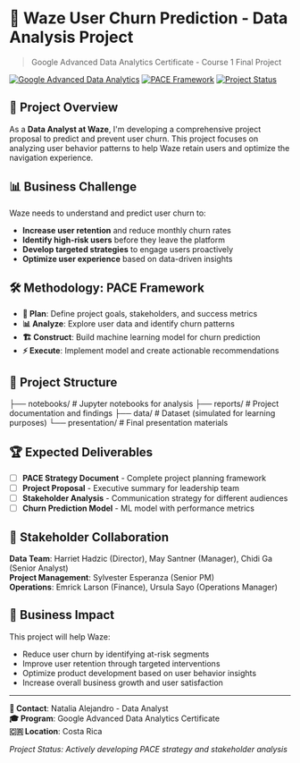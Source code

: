 # 🚗 Waze User Churn Prediction - Data Analysis Project
> Google Advanced Data Analytics Certificate - Course 1 Final Project

[![Google Advanced Data Analytics](https://img.shields.io/badge/Google-Advanced%20Data%20Analytics-4285F4)]()
[![PACE Framework](https://img.shields.io/badge/Methodology-PACE%20Framework-FF6B6B)]()
[![Project Status](https://img.shields.io/badge/Status-In%20Progress-yellow)]()

## 🎯 Project Overview
As a **Data Analyst at Waze**, I'm developing a comprehensive project proposal to predict and prevent user churn. This project focuses on analyzing user behavior patterns to help Waze retain users and optimize the navigation experience.

## 📊 Business Challenge
Waze needs to understand and predict user churn to:
- **Increase user retention** and reduce monthly churn rates
- **Identify high-risk users** before they leave the platform  
- **Develop targeted strategies** to engage users proactively
- **Optimize user experience** based on data-driven insights

## 🛠️ Methodology: PACE Framework
- **🎯 Plan**: Define project goals, stakeholders, and success metrics
- **📊 Analyze**: Explore user data and identify churn patterns
- **🏗️ Construct**: Build machine learning model for churn prediction
- **⚡ Execute**: Implement model and create actionable recommendations

## 📁 Project Structure
├── notebooks/          # Jupyter notebooks for analysis
├── reports/           # Project documentation and findings
├── data/             # Dataset (simulated for learning purposes)
└── presentation/     # Final presentation materials

## 🏆 Expected Deliverables
- [ ] **PACE Strategy Document** - Complete project planning framework
- [ ] **Project Proposal** - Executive summary for leadership team
- [ ] **Stakeholder Analysis** - Communication strategy for different audiences
- [ ] **Churn Prediction Model** - ML model with performance metrics

## 👥 Stakeholder Collaboration
**Data Team**: Harriet Hadzic (Director), May Santner (Manager), Chidi Ga (Senior Analyst)  
**Project Management**: Sylvester Esperanza (Senior PM)  
**Operations**: Emrick Larson (Finance), Ursula Sayo (Operations Manager)

## 💼 Business Impact
This project will help Waze:
- Reduce user churn by identifying at-risk segments
- Improve user retention through targeted interventions
- Optimize product development based on user behavior insights
- Increase overall business growth and user satisfaction

---

**📧 Contact**: Natalia Alejandro - Data Analyst  
**🎓 Program**: Google Advanced Data Analytics Certificate  
**🇨🇷 Location**: Costa Rica

*Project Status: Actively developing PACE strategy and stakeholder analysis*
